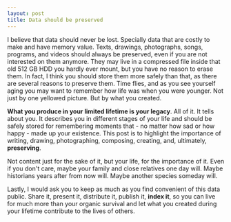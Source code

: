 ```yaml
---
layout: post
title: Data should be preserved
---
```


I believe that data should never be lost. Specially data that are costly to make
and have memory value. Texts, drawings, photographs, songs, programs, and videos
should always be preserved, even if you are not interested on them anymore.
They may live in a compressed file inside that old 512 GB HDD you hardly ever
mount, but you have no reason to erase them. In fact, I think you should store
them more safely than that, as there are several reasons to preserve them. Time
flies, and as you see yourself aging you may want to remember how life was when
you were younger. Not just by one yellowed picture. But by what you created.

**What you produce in your limited lifetime is your legacy**. All of it. It
tells about you. It describes you in different stages of your life and should be
safely stored for remembering moments that - no matter how sad or how happy -
made up your existence. This post is to highlight the importance of writing,
drawing, photographing, composing, creating, and, ultimately, **preserving**.

Not content just for the sake of it, but your life, for the importance of it.
Even if you don't care, maybe your family and close relatives one day will.
Maybe historians years after from now will. Maybe another species someday will.

Lastly, I would ask you to keep as much as you find convenient of this data
public. Share it, present it, distribute it, publish it, **index it**, so you
can live for much more than your organic survival and let what you created
during your lifetime contribute to the lives of others. 
